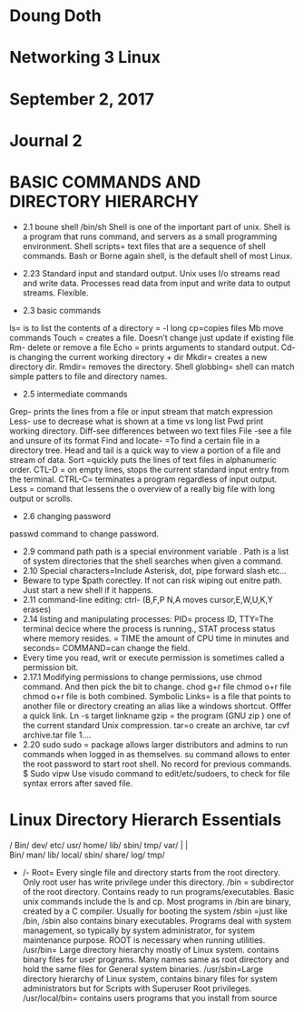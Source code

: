# Doung Doth
# Networking 3 Linux
# September 2, 2017

# Journal 2
# BASIC COMMANDS AND DIRECTORY HIERARCHY
 
* 2.1 boune shell /bin/sh
Shell is one of the important part of unix. Shell is a program that runs command, and servers as a small programming environment.
Shell scripts= text files that are a sequence of shell commands.
Bash or Borne again shell, is the default shell of most Linux.

* 2.23 Standard input and standard output. Unix uses I/o streams read and write data. Processes read data from input and write data to output streams. Flexible.
* 2.3 basic commands

ls= is to list the contents of a directory = -l long
cp=copies files
Mb move commands
Touch = creates a file. Doesn’t change just update if existing file
Rm- delete or remove a file
Echo = prints arguments to standard output.
Cd- is changing the current working directory + dir
Mkdir= creates a new directory dir.
Rmdir= removes the directory.
Shell globbing= shell can match simple patters to file and directory names.
* 2.5 intermediate commands

Grep- prints the lines from a file or input stream that match expression
Less- use to decrease what is shown at a time vs long list
Pwd print working directory.
Diff-see differences between wo text files
File -see a file and unsure of its format
Find and locate- =To find a certain file in a directory tree. Head and tail is a quick way to view a portion of a file and stream of data.
Sort =quickly puts the lines of text files in alphanumeric order.
CTL-D = on empty lines, stops the current standard input entry from the terminal.
CTRL-C= terminates a program regardless of input output.
Less = comand that lessens the o overview of a really big file with long output or scrolls.
* 2.6 changing password

passwd command to change password.
* 2.9 command path
path is a special environment variable . Path is  a list of system directories that the shell searches when given a command.
* 2.10 Special characters=Include Asterisk, dot, pipe forward slash etc…
* Beware to type $path corectley. If not can risk wiping out enitre path. Just start a new shell if it happens.
* 2.11 command-line editing: ctrl- (B,F,P N,A moves cursor,E,W,U,K,Y erases)
* 2.14 listing and manipulating processes:
PID=  process ID, TTY=The terminal decice where the process is running., STAT process status where memory resides. = TIME the amount of CPU time in minutes and seconds= COMMAND=can change the field.
* Every time you read, writ or execute permission is sometimes called a permission bit.
* 2.17.1 Modifying permissions
to change permissions, use chmod command. And then pick the bit to change.
chod g+r file
chmod o+r file
chmod o+r file is both combined.
Symbolic Links= is a file that points to another file or directory creating an alias like a windows shortcut.  Offfer a quick link.
Ln -s target linkname
gzip = the program (GNU zip ) one of the current standard Unix compression.
tar=o create an archive, tar cvf archive.tar file 1….
* 2.20 sudo
sudo = package allows larger distributors and admins to run commands when logged in as themselves.
su command allows to enter the root password to start root shell. No record for previous commands.
$ Sudo vipw
Use visudo command to edit/etc/sudoers, to check for file syntax errors after saved file.

# Linux Directory Hierarch Essentials
/
Bin/ 	dev/	etc/	usr/	home/	lib/	sbin/	tmp/	var/
			|					    |			
 Bin/	man/	lib/	local/	sbin/	share/			log/	tmp/



* /- Root=   Every single file and directory starts from the root directory. Only root user has write privilege under this directory.
/bin = subdirector of the root directory. Contains ready to run programs/executables. Basic unix commands include the ls and cp. Most programs in /bin are binary, created by a C compiler. Usually for booting the system
/sbin =just like /bin, /sbin also contains binary executables. Programs deal with system management, so typically by system administrator, for system maintenance purpose. ROOT is necessary when running utilities.
/usr/bin= Large directory hierarchy mostly of Linux system. contains binary files for user programs. Many names same as root directory and hold the same files for General system binaries.
/usr/sbin=Large directory hierarchy of Linux system, contains binary files for system administrators  but for Scripts with Superuser Root privileges.
/usr/local/bin=  contains users programs that you install from source

